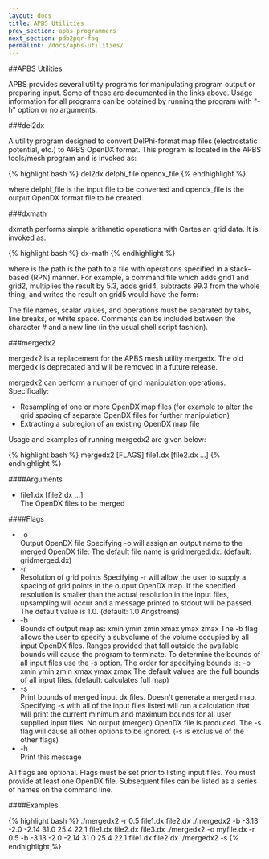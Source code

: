 ```yaml
---
layout: docs
title: APBS Utilities
prev_section: apbs-programmers
next_section: pdb2pqr-faq
permalink: /docs/apbs-utilities/
---
```


##APBS Utilities

APBS provides several utility programs for manipulating program output or preparing input. Some of these are documented in the links above. Usage information for all programs can be obtained by running the program with "-h" option or no arguments.

###del2dx

A utility program designed to convert DelPhi-format map files (electrostatic potential, etc.) to APBS OpenDX format.  This program is located in the APBS tools/mesh program and is invoked as:

{% highlight bash %}
del2dx delphi_file opendx_file
{% endhighlight %}

where delphi_file is the input file to be converted and opendx_file is the output OpenDX format file to be created.

###dxmath

dxmath performs simple arithmetic operations with Cartesian grid data.  It is invoked as:

{% highlight bash %}
dx-math <path>
{% endhighlight %}

where <path> is the path is the path to a file with operations specified in a stack-based (RPN) manner.  For example, a command file which adds grid1 and grid2, multiplies the result by 5.3, adds grid4, subtracts 99.3 from the whole thing, and writes the result on grid5 would have the form:



The file names, scalar values, and operations must be separated by tabs, line breaks, or white space.  Comments can be included between the character # and a new line (in the usual shell script fashion).

###mergedx2

mergedx2 is a replacement for the APBS mesh utility mergedx.  The old mergedx is deprecated and will be removed in a future release. 

mergedx2 can perform a number of grid manipulation operations. Specifically:

<ul>
<li>Resampling of one or more OpenDX map files (for example to alter the grid spacing of separate OpenDX files for further manipulation)</li>
<li>Extracting a subregion of an existing OpenDX map file</li>
</ul>

Usage and examples of running mergedx2 are given below:

{% highlight bash %}
mergedx2 [FLAGS] file1.dx [file2.dx ...]
{% endhighlight %}

####Arguments

<ul>
<li>file1.dx [file2.dx ...]<br>The OpenDX files to be merged</li>
</ul>

####Flags

<ul>
<li>-o<br>Output OpenDX file
Specifying -o will assign an output name to the merged OpenDX file. The default file name is gridmerged.dx.
(default: gridmerged.dx)</li>
<li>-r<br>Resolution of grid points
Specifying -r will allow the user to supply a spacing of grid points in the output OpenDX map. If the specified resolution is smaller than the actual resolution in the input files, upsampling will occur and a message printed to stdout will be passed. The default value is 1.0.
(default: 1.0 Angstroms)</li>
<li>-b<br>Bounds of output map as: xmin ymin zmin xmax ymax zmax
The -b flag allows the user to specify a subvolume of the volume occupied by all input OpenDX files. Ranges provided that fall outside the available bounds will cause the program to terminate. To determine the bounds of all input files use the -s option. The order for specifying bounds is:   -b xmin ymin zmin xmax ymax zmax
The default values are the full bounds of all input files.
(default: calculates full map)</li>
<li>-s<br>Print bounds of merged input dx files. Doesn't generate a merged map.
Specifying -s with all of the input files listed will run a calculation that will print the current minimum and maximum bounds for all user supplied input files. No output (merged) OpenDX file is produced. The -s flag will cause all other options to be ignored.
(-s is exclusive of the other flags)</li>
<li>-h<br>Print this message</li>
</ul>

All flags are optional. Flags must be set prior to listing input files. You must provide at least one OpenDX file. Subsequent files can be listed as a series of names on the command line.

####Examples

{% highlight bash %}
./mergedx2 -r 0.5 file1.dx file2.dx
./mergedx2 -b -3.13 -2.0 -2.14 31.0 25.4 22.1 file1.dx file2.dx file3.dx
./mergedx2 -o myfile.dx -r 0.5 -b -3.13 -2.0 -2.14 31.0 25.4 22.1 file1.dx file2.dx
./mergedx2 -s
{% endhighlight %}